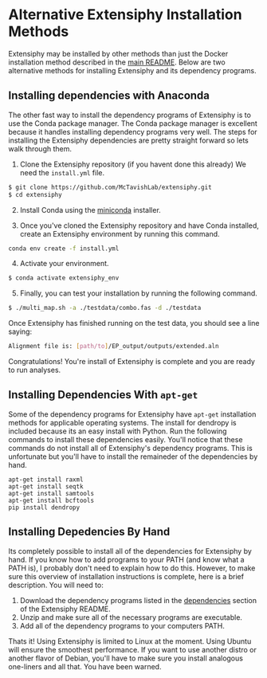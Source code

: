 # Alternative Extensiphy Installation Methods

Extensiphy may be installed by other methods than just the Docker installation method described in the [main README](https://github.com/McTavishLab/extensiphy/blob/main/README.md#building-and-testing-your-own-extensiphy-docker-image). Below are two alternative methods for installing Extensiphy and its dependency programs.


## Installing dependencies with Anaconda

The other fast way to install the dependency programs of Extensiphy is to use the Conda package manager.
The Conda package manager is excellent because it handles installing dependency programs very well.
The steps for installing the Extensiphy dependencies are pretty straight forward so lets walk through them.

1. Clone the Extensiphy repository (if you havent done this already) We need the `install.yml` file.

```bash
$ git clone https://github.com/McTavishLab/extensiphy.git
$ cd extensiphy
```

2. Install Conda using the [miniconda](https://docs.conda.io/en/latest/miniconda.html) installer.

3. Once you've cloned the Extensiphy repository and have Conda installed, create an Extensiphy environment by running this command.

```bash
conda env create -f install.yml
```

4. Activate your environment.

```bash
$ conda activate extensiphy_env
```

5. Finally, you can test your installation by running the following command.

```bash
$ ./multi_map.sh -a ./testdata/combo.fas -d ./testdata
```

Once Extensiphy has finished running on the test data, you should see a line saying:
```bash
Alignment file is: [path/to]/EP_output/outputs/extended.aln
```
Congratulations! You're install of Extensiphy is complete and you are ready to run analyses.


## Installing Dependencies With `apt-get`
Some of the dependency programs for Extensiphy have `apt-get` installation methods for applicable operating systems. The install for dendropy is included because its an easy install with Python. Run the following commands to install these dependencies easily. You'll notice that these commands do not install all of Extensiphy's dependency programs. This is unfortunate but you'll have to install the remaineder of the dependencies by hand.

```
apt-get install raxml
apt-get install seqtk
apt-get install samtools
apt-get install bcftools
pip install dendropy
```


## Installing Depedencies By Hand

Its completely possible to install all of the dependencies for Extensiphy by hand.
If you know how to add programs to your PATH (and know what a PATH is), I probably don't need to explain how to do this.
However, to make sure this overview of installation instructions is complete, here is a brief description.
You will need to:
1. Download the dependency programs listed in the [dependencies](https://github.com/McTavishLab/extensiphy#dependencies) section of the Extensiphy README.
2. Unzip and make sure all of the necessary programs are executable.
3. Add all of the dependency programs to your computers PATH.


Thats it! Using Extensiphy is limited to Linux at the moment. Using Ubuntu will ensure the smoothest performance. If you want to use another distro or another flavor of Debian, you'll have to make sure you install analogous one-liners and all that. You have been warned.
